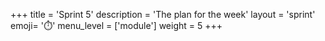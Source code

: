 +++
title = 'Sprint 5'
description = 'The plan for the week'
layout = 'sprint'
emoji= '⏱️'
menu_level = ['module']
weight = 5
+++
